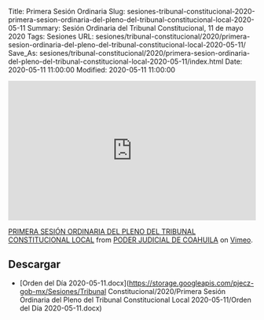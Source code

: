 Title: Primera Sesión Ordinaria
Slug: sesiones-tribunal-constitucional-2020-primera-sesion-ordinaria-del-pleno-del-tribunal-constitucional-local-2020-05-11
Summary: Sesión Ordinaria del Tribunal Constitucional, 11 de mayo 2020
Tags: Sesiones
URL: sesiones/tribunal-constitucional/2020/primera-sesion-ordinaria-del-pleno-del-tribunal-constitucional-local-2020-05-11/
Save_As: sesiones/tribunal-constitucional/2020/primera-sesion-ordinaria-del-pleno-del-tribunal-constitucional-local-2020-05-11/index.html
Date: 2020-05-11 11:00:00
Modified: 2020-05-11 11:00:00


<div style="padding:56.25% 0 0 0;position:relative;"><iframe src="https://player.vimeo.com/video/417223322" style="position:absolute;top:0;left:0;width:100%;height:100%;" frameborder="0" allow="autoplay; fullscreen" allowfullscreen></iframe></div><script src="https://player.vimeo.com/api/player.js"></script>
<p><a href="https://vimeo.com/417223322">PRIMERA SESI&Oacute;N ORDINARIA  DEL PLENO DEL TRIBUNAL CONSTITUCIONAL LOCAL</a> from <a href="https://vimeo.com/user103229504">PODER JUDICIAL DE COAHUILA</a> on <a href="https://vimeo.com">Vimeo</a>.</p>



## Descargar


* [Orden del Día 2020-05-11.docx](https://storage.googleapis.com/pjecz-gob-mx/Sesiones/Tribunal Constitucional/2020/Primera Sesión Ordinaria del Pleno del Tribunal Constitucional Local 2020-05-11/Orden del Día 2020-05-11.docx)



